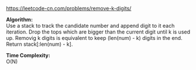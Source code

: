 https://leetcode-cn.com/problems/remove-k-digits/ <br />

**Algorithm:** <br />
Use a stack to track the candidate number and append digit to it each iteration. Drop the tops which are bigger than the current digit until k is used up. Removig k digits is equivalent to keep (len(num) - k) digits in the end. Return stack[:len(num) - k].

**Time Complexity:** <br />
O(N)